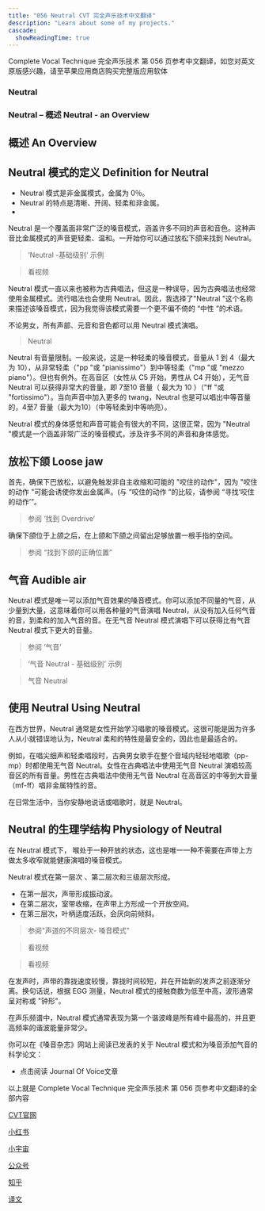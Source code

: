 ```yaml
---
title: "056 Neutral CVT 完全声乐技术中文翻译"
description: "Learn about some of my projects."
cascade:
  showReadingTime: true
---
```


Complete Vocal Technique 完全声乐技术 第 056 页参考中文翻译，如您对英文原版感兴趣，请至苹果应用商店购买完整版应用软体


### Neutral

### Neutral – 概述 Neutral - an Overview

## 概述 An Overview

## Neutral 模式的定义 Definition for Neutral

- Neutral 模式是非金属模式，金属为 0％。
- Neutral 的特点是清晰、开阔、轻柔和非金属。
- 
Neutral 是一个覆盖面非常广泛的嗓音模式，涵盖许多不同的声音和音色。这种声音比金属模式的声音更轻柔、温和。一开始你可以通过放松下颌来找到 Neutral。


> ‘Neutral -基础级别’ 示例 

> 看视频

Neutral 模式一直以来也被称为古典唱法，但这是一种误导，因为古典唱法也经常使用金属模式。流行唱法也会使用 Neutral。因此，我选择了"Neutral "这个名称来描述该嗓音模式，因为我觉得该模式需要一个更不偏不倚的 “中性 ”的术语。

不论男女，所有声部、元音和音色都可以用 Neutral 模式演唱。

> Neutral


Neutral 有音量限制。一般来说，这是一种轻柔的嗓音模式，音量从 1 到 4（最大为 10），从非常轻柔（"pp "或 "pianissimo"）到中等轻柔（"mp "或 "mezzo piano"）。但也有例外。在高音区（女性从 C5 开始，男性从 C4 开始），无气音 Neutral 可以获得非常大的音量，即 7至10 音量（ 最大为 10 ）（"ff "或 "fortissimo"）。当向声音中加入更多的 twang，Neutral 也是可以唱出中等音量的，4至7 音量（最大为10）（中等轻柔到中等响亮）。

Neutral 模式的身体感觉和声音可能会有很大的不同，这很正常，因为 "Neutral "模式是一个涵盖非常广泛的嗓音模式，涉及许多不同的声音和身体感觉。

## 放松下颌 Loose jaw

首先，确保下巴放松，以避免触发非自主收缩和可能的 "咬住的动作"，因为 "咬住的动作 "可能会诱使你发出金属声。(与 “咬住的动作 ”的比较，请参阅 “寻找‘咬住的动作’”。


> 参阅 ‘找到 Overdrive’



确保下颌位于上颌之后，在上颌和下颌之间留出足够放置一根手指的空间。



> 参阅 “找到下颌的正确位置”


## 气音 Audible air

Neutral 模式是唯一可以添加气音效果的嗓音模式。你可以添加不同量的气音，从少量到大量，这意味着你可以用各种量的气音演唱 Neutral，从没有加入任何气音的音，到柔和的加入气音的音。在无气音 Neutral 模式演唱下可以获得比有气音 Neutral 模式下更大的音量。



> 参阅 ’气音’


> ‘气音 Neutral - 基础级别’ 示例


> 气音 Neutral


## 使用 Neutral Using Neutral

在西方世界，Neutral 通常是女性开始学习唱歌的嗓音模式。这很可能是因为许多人从小就错误地认为，Neutral 柔和的特性是最安全的，因此也是最适合的。

例如，在唱尖细声和轻柔唱段时，古典男女歌手在整个音域内轻轻地唱歌（pp-mp）时都使用无气音 Neutral。女性在古典唱法中使用无气音 Neutral 演唱较高音区的所有音量。男性在古典唱法中使用无气音 Neutral 在高音区的中等到大音量（mf-ff）唱非金属特性的音。

在日常生活中，当你安静地说话或唱歌时，就是 Neutral。

## Neutral 的生理学结构 Physiology of Neutral

在 Neutral 模式下， 喉处于一种开放的状态，这也是唯一一种不需要在声带上方做太多收窄就能健康演唱的嗓音模式。

Neutral 模式在第一层次 、第二层次和三级层次形成。

- 在第一层次，声带形成振动波。
- 在第二层次，室带收缩，在声带上方形成一个开放空间。
- 在第三层次，叶柄适度活跃，会厌向前倾斜。


> 参阅"声道的不同层次- 嗓音模式"


> 看视频


> 看视频


在发声时，声带的靠拢速度较慢，靠拢时间较短，并在开始新的发声之前逐渐分离。换句话说，根据 EGG 测量，Neutral 模式的接触商数为低至中高，波形通常呈对称或 "钟形"。

在声乐频谱中，Neutral 模式通常表现为第一个谐波峰是所有峰中最高的，并且更高频率的谐波能量非常少。

你可以在《嗓音杂志》网站上阅读已发表的关于 Neutral 模式和为嗓音添加气音的科学论文：



- 点击阅读 Journal Of Voice文章

以上就是 Complete Vocal Technique 完全声乐技术 第 056 页参考中文翻译的全部内容

[CVT官网](https://completevocalinstitute.com/complete-vocal-technique/)

[小红书](https://www.xiaohongshu.com/user/profile/627ff979000000002102aa68?xhsshare=CopyLink&appuid=627ff979000000002102aa68&apptime=1728791961)

[小宇宙](https://www.xiaoyuzhoufm.com/podcast/66be28dadb5e6d6bf99adc25)

[公众号](https://mp.weixin.qq.com/mp/appmsgalbum?action=getalbum&__biz=MzAxMjI3NzAxMg==&scene=1&album_id=3446246369961312256&count=3#wechat_redirect)

[知乎](https://www.zhihu.com/column/c_1825613276039491584)

[译文](https://euphia.github.io/zh-cn/posts/)